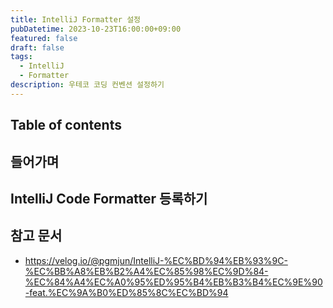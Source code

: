 ```yaml
---
title: IntelliJ Formatter 설정
pubDatetime: 2023-10-23T16:00:00+09:00
featured: false
draft: false
tags:
  - IntelliJ
  - Formatter
description: 우테코 코딩 컨벤션 설정하기
---
```


## Table of contents

## 들어가며

## IntelliJ Code Formatter 등록하기

## 참고 문서

- <https://velog.io/@pgmjun/IntelliJ-%EC%BD%94%EB%93%9C-%EC%BB%A8%EB%B2%A4%EC%85%98%EC%9D%84-%EC%84%A4%EC%A0%95%ED%95%B4%EB%B3%B4%EC%9E%90-feat.%EC%9A%B0%ED%85%8C%EC%BD%94>
